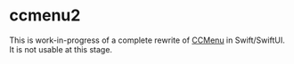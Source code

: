 # ccmenu2

This is work-in-progress of a complete rewrite of [CCMenu](https://github.com/erikdoe/ccmenu) in Swift/SwiftUI. It is not usable at this stage.
